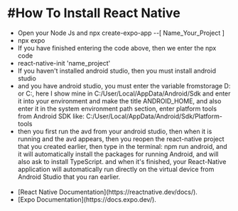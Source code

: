 <H1> #How To Install React Native </H1>
<ul>
  <li>Open your Node Js and npx create-expo-app --[ Name_Your_Project ] </li>
  <li>npx expo</li>

  <li>If you have finished entering the code above, then we enter the npx code</li>
  <li>react-native-init 'name_project'</li>
  <li>If you haven't installed android studio, then you must install android studio</li>
  <li>and you have android studio, you must enter the variable fromstorage D: or C:, here I show mine in C:/User/Local/AppData/Android/Sdk and enter it into your environment and make the title ANDROID_HOME, and also enter it in the system environment path section, enter platform tools from Android SDK like: C:/User/Local/AppData/Android/Sdk/Platform-tools</li>
  <li>then you first run the avd from your android studio, then when it is running and the avd appears, then you reopen the react-native project that you created earlier, then type in the terminal: npm run android, and it will automatically install the packages for running Android, and will also ask to install TypeScript. and when it's finished, your React-Native application will automatically run directly on the virtual device from Android Studio that you ran earlier. </li>
  <br>
  <li> [React Native Documentation](https://reactnative.dev/docs/).</li>
  <li> [Expo Documentation](https://docs.expo.dev/).</li>
</ul>
  
